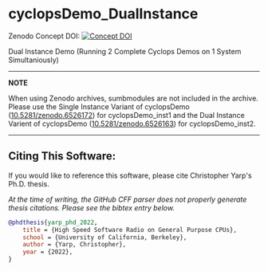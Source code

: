 # cyclopsDemo_DualInstance
Zenodo Concept DOI: [![Concept DOI](https://zenodo.org/badge/DOI/10.5281/zenodo.6526193.svg)](https://doi.org/10.5281/zenodo.6526193)

Dual Instance Demo (Running 2 Complete Cyclops Demos on 1 System Simultaniously)

---
**NOTE**

When using Zenodo archives, sumbmodules are not included in the archive.  Please use the Single Instance Variant of cyclopsDemo ([10.5281/zenodo.6526172](https://doi.org/10.5281/zenodo.6526172)) for cyclopsDemo_inst1 and the Dual Instance Varient of cyclopsDemo ([10.5281/zenodo.6526163](https://doi.org/10.5281/zenodo.6526163)) for cyclopsDemo_inst2.

---

## Citing This Software:
If you would like to reference this software, please cite Christopher Yarp's Ph.D. thesis.

*At the time of writing, the GitHub CFF parser does not properly generate thesis citations.  Please see the bibtex entry below.*

```bibtex
@phdthesis{yarp_phd_2022,
	title = {High Speed Software Radio on General Purpose CPUs},
	school = {University of California, Berkeley},
	author = {Yarp, Christopher},
	year = {2022},
}
```
